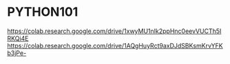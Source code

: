# PYTHON101
https://colab.research.google.com/drive/1xwyMU1nIk2ppHnc0eevVUCTh5IRKQi4E
https://colab.research.google.com/drive/1AQgHuyRct9axDJdSBKsmKrvYFKb3jPe-
